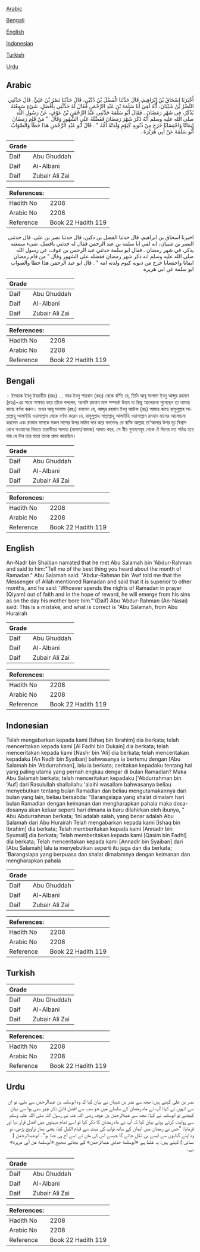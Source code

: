 [Arabic](#arabic)

[Bengali](#bengali)

[English](#english)

[Indonesian](#indonesian)

[Turkish](#turkish)

[Urdu](#urdu)

## Arabic


<div dir="rtl" lang="ar" style={{fontSize:'larger',backgroundColor:'#f8f9fa',padding:20}}>
أَخْبَرَنَا إِسْحَاقُ بْنُ إِبْرَاهِيمَ، قَالَ حَدَّثَنَا الْفَضْلُ بْنُ دُكَيْنٍ، قَالَ حَدَّثَنَا نَصْرُ بْنُ عَلِيٍّ، قَالَ حَدَّثَنِي النَّضْرُ بْنُ شَيْبَانَ، أَنَّهُ لَقِيَ أَبَا سَلَمَةَ بْنَ عَبْدِ الرَّحْمَنِ فَقَالَ لَهُ حَدِّثْنِي بِأَفْضَلِ، شَىْءٍ سَمِعْتَهُ يُذْكَرُ، فِي شَهْرِ رَمَضَانَ ‏.‏ فَقَالَ أَبُو سَلَمَةَ حَدَّثَنِي عَبْدُ الرَّحْمَنِ بْنُ عَوْفٍ، عَنْ رَسُولِ اللَّهِ صلى الله عليه وسلم أَنَّهُ ذَكَرَ شَهْرَ رَمَضَانَ فَفَضَّلَهُ عَلَى الشُّهُورِ وَقَالَ ‏ "‏ مَنْ قَامَ رَمَضَانَ إِيمَانًا وَاحْتِسَابًا خَرَجَ مِنْ ذُنُوبِهِ كَيَوْمِ وَلَدَتْهُ أُمُّهُ ‏"‏ ‏.‏ قَالَ أَبُو عَبْدِ الرَّحْمَنِ هَذَا خَطَأٌ وَالصَّوَابُ أَبُو سَلَمَةَ عَنْ أَبِي هُرَيْرَةَ ‏.‏
</div>
<div style={{backgroundColor:'#f8f9fa',padding:20, marginBottom: 10}}><table> <thead> <tr> <th>Grade</th> <th></th> </tr> </thead> <tbody> <tr><td>Daif</td><td>Abu Ghuddah</td></tr><tr><td>Daif</td><td>Al-Albani</td></tr><tr><td>Daif</td><td>Zubair Ali Zai</td></tr></tbody></table><table> <thead> <tr> <th>References:</th> <th></th> </tr> </thead> <tbody><tr><td>Hadith No</td><td>2208</td></tr><tr><td>Arabic No</td><td>2208</td></tr><tr><td>Reference</td><td>Book 22 Hadith 119</td></tr></tbody></table></div>


<div dir="rtl" lang="ar" style={{fontSize:'larger',backgroundColor:'#f8f9fa',padding:20}}>
اخبرنا اسحاق بن ابراهيم، قال حدثنا الفضل بن دكين، قال حدثنا نصر بن علي، قال حدثني النضر بن شيبان، انه لقي ابا سلمة بن عبد الرحمن فقال له حدثني بافضل، شىء سمعته يذكر، في شهر رمضان . فقال ابو سلمة حدثني عبد الرحمن بن عوف، عن رسول الله صلى الله عليه وسلم انه ذكر شهر رمضان ففضله على الشهور وقال " من قام رمضان ايمانا واحتسابا خرج من ذنوبه كيوم ولدته امه " . قال ابو عبد الرحمن هذا خطا والصواب ابو سلمة عن ابي هريرة
</div>
<div style={{backgroundColor:'#f8f9fa',padding:20, marginBottom: 10}}><table> <thead> <tr> <th>Grade</th> <th></th> </tr> </thead> <tbody> <tr><td>Daif</td><td>Abu Ghuddah</td></tr><tr><td>Daif</td><td>Al-Albani</td></tr><tr><td>Daif</td><td>Zubair Ali Zai</td></tr></tbody></table><table> <thead> <tr> <th>References:</th> <th></th> </tr> </thead> <tbody><tr><td>Hadith No</td><td>2208</td></tr><tr><td>Arabic No</td><td>2208</td></tr><tr><td>Reference</td><td>Book 22 Hadith 119</td></tr></tbody></table></div>

## Bengali


<div dir="ltr" lang="bn" style={{fontSize:'larger',backgroundColor:'#f8f9fa',padding:20}}>
। ইসহাক ইবনু ইবরাহীম (রহঃ) ... নযর ইবনু শায়বান (রহঃ) থেকে বর্ণিত যে, তিনি আবূ সালামা ইবনু আব্দুর রহমান (রহঃ)-এর সাথে সাক্ষাত করে তাঁকে বললেন, আপনি রমযান মাস সম্পর্কে উত্তম যা কিছু আলোচনা শুনেছেন তা আমার কাছে বর্ণনা করুন। তখন আবূ সালামা (রহঃ) বললেন যে, আব্দুর রহমান ইবনু আউফ (রাঃ) আমার কাছে রাসুলুল্লাহ সাল্লাল্লাহু আলাইহি ওয়াসাল্লাম থেকে বর্ণনা করেন যে, রাসুলুল্লাহ সাল্লাল্লাহু আলাইহি ওয়াসাল্লাম রমযান মাসের আলোচনা করলেন এবং রমযান মাসকে সকল মাসের উপর মর্যাদা দান করে বললেনঃ যে ব্যক্তি আল্লাহ তা'আলার উপর দৃঢ় বিশ্বাস রেখে সওয়াবের নিয়তে তারাবীহর সালাত (নামায/নামাজ) আদায় করে, সে স্বীয় গুনাহসমূহ থেকে ঐ দিনের মত পবিত্র হয়ে যায় যে দিন তার মাতা তাকে প্রসব করেছিল।
</div>
<div style={{backgroundColor:'#f8f9fa',padding:20, marginBottom: 10}}><table> <thead> <tr> <th>Grade</th> <th></th> </tr> </thead> <tbody> <tr><td>Daif</td><td>Abu Ghuddah</td></tr><tr><td>Daif</td><td>Al-Albani</td></tr><tr><td>Daif</td><td>Zubair Ali Zai</td></tr></tbody></table><table> <thead> <tr> <th>References:</th> <th></th> </tr> </thead> <tbody><tr><td>Hadith No</td><td>2208</td></tr><tr><td>Arabic No</td><td>2208</td></tr><tr><td>Reference</td><td>Book 22 Hadith 119</td></tr></tbody></table></div>

## English


<div dir="ltr" lang="en" style={{fontSize:'larger',backgroundColor:'#f8f9fa',padding:20}}>
An-Nadr bin Shaiban narrated that he met Abu Salamah bin 'Abdur-Rahman and said to him:"Tell me of the best thing you heard about the month of Ramadan." Abu Salamah said: "Abdur-Rahman bin 'Awf told me that the Messenger of Allah mentioned Ramadan and said that it is superior to other months, and he said: 'Whoever spends the nights of Ramadan in prayer (Qiyam) out of faith and in the hope of reward, he will emerge from his sins as on the day his mother bore him."'(Daif) Abu 'Abdur-Rahman (An-Nasai) said: This is a mistake, and what is correct is "Abu Salamah, from Abu Hurairah
</div>
<div style={{backgroundColor:'#f8f9fa',padding:20, marginBottom: 10}}><table> <thead> <tr> <th>Grade</th> <th></th> </tr> </thead> <tbody> <tr><td>Daif</td><td>Abu Ghuddah</td></tr><tr><td>Daif</td><td>Al-Albani</td></tr><tr><td>Daif</td><td>Zubair Ali Zai</td></tr></tbody></table><table> <thead> <tr> <th>References:</th> <th></th> </tr> </thead> <tbody><tr><td>Hadith No</td><td>2208</td></tr><tr><td>Arabic No</td><td>2208</td></tr><tr><td>Reference</td><td>Book 22 Hadith 119</td></tr></tbody></table></div>

## Indonesian


<div dir="ltr" lang="id" style={{fontSize:'larger',backgroundColor:'#f8f9fa',padding:20}}>
Telah mengabarkan kepada kami [Ishaq bin Ibrahim] dia berkata; telah menceritakan kepada kami [Al Fadhl bin Dukain] dia berkata; telah menceritakan kepada kami [Nashr bin 'Ali] dia berkata; telah menceritakan kepadaku [An Nadlr bin Syaiban] bahwasanya ia bertemu dengan [Abu Salamah bin 'Abdurrahman], lalu ia berkata; ceritakan kepadaku tentang hal yang paling utama yang pernah engkau dengar di bulan Ramadlan? Maka Abu Salamah berkata; telah menceritakan kepadaku ['Abdurrahman bin 'Auf] dari Rasulullah shallallahu 'alaihi wasallam bahwasanya beliau menyebutkan tentang bulan Ramadlan dan beliau mengutamakannya dari bulan yang lain, beliau bersabda: "Barangsiapa yang shalat dimalam hari bulan Ramadlan dengan keimanan dan mengharapkan pahala maka dosa-dosanya akan keluar seperti hari dimana ia baru dilahirkan oleh ibunya, " Abu Abdurrahman berkata; 'Ini adalah salah, yang benar adalah Abu Salamah dari Abu Hurairah Telah mengabarkan kepada kami [Ishaq bin Ibrahim] dia berkata; Telah memberitakan kepada kami [Annadlr bin Syumail] dia berkata; Telah memberitakan kepada kami [Qasim bin Fadhl] dia berkata; Telah menceritakan kepada kami [Annadlr bin Syaiban] dari [Abu Salamah] lalu ia menyebutkan seperti itu juga dan dia berkata; 'Barangsiapa yang berpuasa dan shalat dimalamnya dengan keimanan dan mengharapkan pahala
</div>
<div style={{backgroundColor:'#f8f9fa',padding:20, marginBottom: 10}}><table> <thead> <tr> <th>Grade</th> <th></th> </tr> </thead> <tbody> <tr><td>Daif</td><td>Abu Ghuddah</td></tr><tr><td>Daif</td><td>Al-Albani</td></tr><tr><td>Daif</td><td>Zubair Ali Zai</td></tr></tbody></table><table> <thead> <tr> <th>References:</th> <th></th> </tr> </thead> <tbody><tr><td>Hadith No</td><td>2208</td></tr><tr><td>Arabic No</td><td>2208</td></tr><tr><td>Reference</td><td>Book 22 Hadith 119</td></tr></tbody></table></div>

## Turkish


<div dir="ltr" lang="tr" style={{fontSize:'larger',backgroundColor:'#f8f9fa',padding:20}}>

</div>
<div style={{backgroundColor:'#f8f9fa',padding:20, marginBottom: 10}}><table> <thead> <tr> <th>Grade</th> <th></th> </tr> </thead> <tbody> <tr><td>Daif</td><td>Abu Ghuddah</td></tr><tr><td>Daif</td><td>Al-Albani</td></tr><tr><td>Daif</td><td>Zubair Ali Zai</td></tr></tbody></table><table> <thead> <tr> <th>References:</th> <th></th> </tr> </thead> <tbody><tr><td>Hadith No</td><td>2208</td></tr><tr><td>Arabic No</td><td>2208</td></tr><tr><td>Reference</td><td>Book 22 Hadith 119</td></tr></tbody></table></div>

## Urdu


<div dir="rtl" lang="ur" style={{fontSize:'larger',backgroundColor:'#f8f9fa',padding:20}}>
نصر بن علی کہتے ہیں: مجھ سے نضر بن شیبان نے بیان کیا کہ وہ ابوسلمہ بن عبدالرحمٰن سے ملے، تو ان سے انہوں نے کہا: آپ نے ماہ رمضان کے سلسلے میں جو سب سے افضل قابل ذکر چیز سنی ہوا سے بیان کیجئے تو ابوسلمہ نے کہا: مجھ سے عبدالرحمٰن بن عوف رضی اللہ عنہ نے رسول اللہ صلی اللہ علیہ وسلم سے روایت کرتے ہوئے بیان کیا کہ آپ نے ماہ رمضان کا ذکر کیا تو اسے تمام مہینوں میں افضل قرار دیا اور فرمایا: ”جس نے رمضان میں ایمان کے ساتھ ثواب کی نیت سے قیام اللیل کیا، یعنی نماز تراویح پڑھی، تو وہ اپنے گناہوں سے ایسے ہی نکل جائے گا جیسے اس کی ماں نے اسے آج ہی جنا ہو“۔ ابوعبدالرحمٰن ( نسائی ) کہتے ہیں: یہ غلط ہے «أبوسلمة حدثني عبدالرحمٰن» کے بجائے صحیح «أبوسلمة عن أبي هريرة» ہے۔
</div>
<div style={{backgroundColor:'#f8f9fa',padding:20, marginBottom: 10}}><table> <thead> <tr> <th>Grade</th> <th></th> </tr> </thead> <tbody> <tr><td>Daif</td><td>Abu Ghuddah</td></tr><tr><td>Daif</td><td>Al-Albani</td></tr><tr><td>Daif</td><td>Zubair Ali Zai</td></tr></tbody></table><table> <thead> <tr> <th>References:</th> <th></th> </tr> </thead> <tbody><tr><td>Hadith No</td><td>2208</td></tr><tr><td>Arabic No</td><td>2208</td></tr><tr><td>Reference</td><td>Book 22 Hadith 119</td></tr></tbody></table></div>
